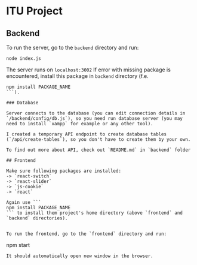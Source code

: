 # ITU Project

## Backend

To run the server, go to the `backend` directory and run:
```
node index.js
```
The server runs on `localhost:3002`
If error with missing package is encountered, install this package in `backend` directory (f.e.
```
npm install PACKAGE_NAME
```).

### Database

Server connects to the database (you can edit connection details in
`/backend/config/db.js`), so you need run database server (you may need to install `xampp` for example or any other tool).

I created a temporary API endpoint to create database tables
(`/api/create-tables`), so you don't have to create them by your own.

To find out more about API, check out `README.md` in `backend` folder

## Frontend

Make sure following packages are installed:
-> `react-switch`
-> `react-slider`
-> `js-cookie`
-> `react`

Again use ```
npm install PACKAGE_NAME
``` to install them project's home directory (above `frontend` and `backend` directories).


To run the frontend, go to the `frontend` directory and run:
```
npm start
```
It should automatically open new window in the browser.
